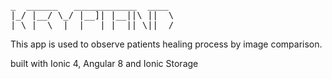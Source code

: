 <pre>_  ______   ____________  ____ 
|_/ |__/ \_/ |__]| |__||\ ||  \
| \_|  \  |  |   | |  || \||__/
</pre>
This app is used to observe patients healing process by image comparison.

built with Ionic 4, Angular 8 and Ionic Storage
